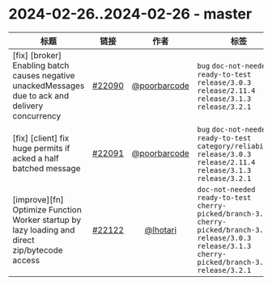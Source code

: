 # 2024-02-26..2024-02-26 - master
| 标题 | 链接 | 作者 | 标签 |
| - | :--: | :--: | - |
| [fix] [broker] Enabling batch causes negative unackedMessages due to ack and delivery concurrency | [#22090](https://github.com/apache/pulsar/pull/22090) | [@poorbarcode](https://github.com/poorbarcode) | `bug` `doc-not-needed` `ready-to-test` `release/3.0.3` `release/2.11.4` `release/3.1.3` `release/3.2.1`  | 
| [fix] [client] fix huge permits if acked a half batched message | [#22091](https://github.com/apache/pulsar/pull/22091) | [@poorbarcode](https://github.com/poorbarcode) | `bug` `doc-not-needed` `ready-to-test` `category/reliability` `release/3.0.3` `release/2.11.4` `release/3.1.3` `release/3.2.1`  | 
| [improve][fn] Optimize Function Worker startup by lazy loading and direct zip/bytecode access | [#22122](https://github.com/apache/pulsar/pull/22122) | [@lhotari](https://github.com/lhotari) | `doc-not-needed` `ready-to-test` `cherry-picked/branch-3.0` `cherry-picked/branch-3.1` `release/3.0.3` `release/3.1.3` `cherry-picked/branch-3.2` `release/3.2.1`  | 
